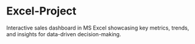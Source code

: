 # Excel-Project
Interactive sales dashboard in MS Excel showcasing key metrics, trends, and insights for data-driven decision-making.
